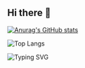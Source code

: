 ## Hi there 👋
[![Anurag's GitHub stats](https://github-readme-stats.vercel.app/api?username=Ringyale)](https://github.com/anuraghazra/github-readme-stats)

![Top Langs](https://github-readme-stats.vercel.app/api/top-langs/?username=Ringyale)

![Typing SVG](https://readme-typing-svg.demolab.com/?lines=Hello;World)
<!--
**Ringyale/Ringyale** is a ✨ _special_ ✨ repository because its `README.md` (this file) appears on your GitHub profile.

Here are some ideas to get you started:

- 🔭 I’m currently working on ...
- 🌱 I’m currently learning ...
- 👯 I’m looking to collaborate on ...
- 🤔 I’m looking for help with ...
- 💬 Ask me about ...
- 📫 How to reach me: ...
- 😄 Pronouns: ...
- ⚡ Fun fact: ...
-->
